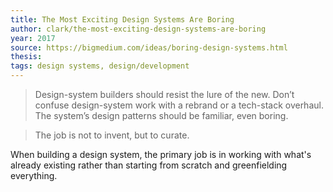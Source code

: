 ```yaml
---
title: The Most Exciting Design Systems Are Boring
author: clark/the-most-exciting-design-systems-are-boring
year: 2017
source: https://bigmedium.com/ideas/boring-design-systems.html
thesis: 
tags: design systems, design/development
---
```


> Design-system builders should resist the lure of the new. Don’t confuse design-system work with a rebrand or a tech-stack overhaul. The system’s design patterns should be familiar, even boring.

> The job is not to invent, but to curate.

When building a design system, the primary job is in working with what's already existing rather than starting from scratch and greenfielding everything. 